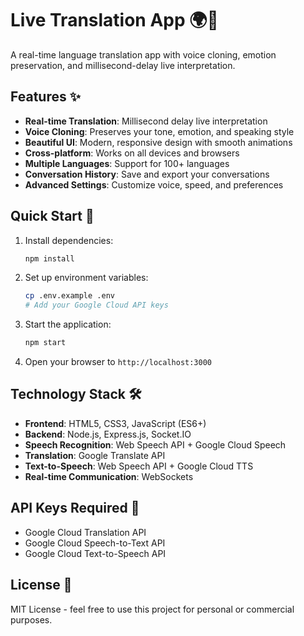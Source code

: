 # Live Translation App 🌍🎤

A real-time language translation app with voice cloning, emotion preservation, and millisecond-delay live interpretation.

## Features ✨

- **Real-time Translation**: Millisecond delay live interpretation
- **Voice Cloning**: Preserves your tone, emotion, and speaking style
- **Beautiful UI**: Modern, responsive design with smooth animations
- **Cross-platform**: Works on all devices and browsers
- **Multiple Languages**: Support for 100+ languages
- **Conversation History**: Save and export your conversations
- **Advanced Settings**: Customize voice, speed, and preferences

## Quick Start 🚀

1. Install dependencies:
   ```bash
   npm install
   ```

2. Set up environment variables:
   ```bash
   cp .env.example .env
   # Add your Google Cloud API keys
   ```

3. Start the application:
   ```bash
   npm start
   ```

4. Open your browser to `http://localhost:3000`

## Technology Stack 🛠️

- **Frontend**: HTML5, CSS3, JavaScript (ES6+)
- **Backend**: Node.js, Express.js, Socket.IO
- **Speech Recognition**: Web Speech API + Google Cloud Speech
- **Translation**: Google Translate API
- **Text-to-Speech**: Web Speech API + Google Cloud TTS
- **Real-time Communication**: WebSockets

## API Keys Required 🔑

- Google Cloud Translation API
- Google Cloud Speech-to-Text API
- Google Cloud Text-to-Speech API

## License 📄

MIT License - feel free to use this project for personal or commercial purposes.
